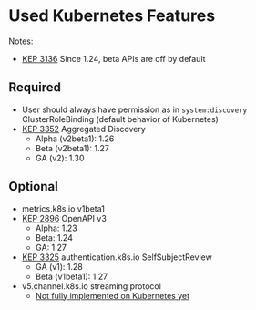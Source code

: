 # Used Kubernetes Features

Notes:

- [KEP 3136](https://github.com/kubernetes/enhancements/issues/3136) Since 1.24, beta APIs are off by default

## Required

- User should always have permission as in `system:discovery` ClusterRoleBinding (default behavior of Kubernetes)
- [KEP 3352](https://github.com/kubernetes/enhancements/issues/3352) Aggregated Discovery
  - Alpha (v2beta1): 1.26
  - Beta (v2beta1): 1.27
  - GA (v2): 1.30

## Optional

- metrics.k8s.io v1beta1
- [KEP 2896](https://github.com/kubernetes/enhancements/issues/2896) OpenAPI v3
  - Alpha: 1.23
  - Beta: 1.24
  - GA: 1.27
- [KEP 3325](https://github.com/kubernetes/enhancements/issues/3325) authentication.k8s.io SelfSubjectReview
  - GA (v1): 1.28
  - Beta (v1beta1): 1.27
- v5.channel.k8s.io streaming protocol
  - [Not fully implemented on Kubernetes yet](https://github.com/kubernetes/kubernetes/issues/122263)
